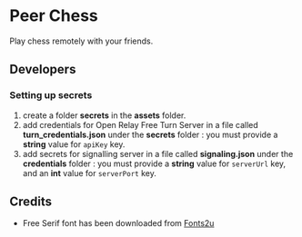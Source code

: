 # Peer Chess

Play chess remotely with your friends.

## Developers

### Setting up secrets

1. create a folder **secrets** in the **assets** folder.
2. add credentials for Open Relay Free Turn Server in a file called **turn_credentials.json** under the **secrets** folder : you must provide a **string** value for `apiKey` key.
3. add secrets for signalling server in a file called **signaling.json** under the **credentials** folder : you must provide a **string** value for `serverUrl` key, and an **int** value for `serverPort` key.

## Credits

* Free Serif font has been downloaded from [Fonts2u](https://fr.fonts2u.com/)